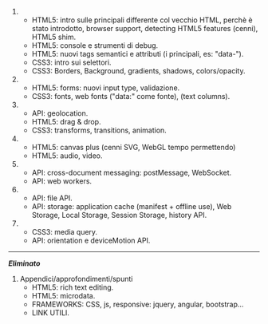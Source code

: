 1.  - HTML5: intro sulle principali differente col vecchio HTML, perchè è stato introdotto, browser support, detecting HTML5 features (cenni), HTML5 shim.
    - HTML5: console e strumenti di debug.
    - HTML5: nuovi tags semantici e attributi (i principali, es: "data-").
    - CSS3: intro sui selettori.
    - CSS3: Borders, Background, gradients, shadows, colors/opacity.


2.  - HTML5: forms: nuovi input type, validazione.
    - CSS3: fonts, web fonts ("data:" come fonte), (text columns).



3.  - API: geolocation.
    - HTML5: drag & drop.
    - CSS3: transforms, transitions, animation.


4.  - HTML5: canvas plus (cenni SVG, WebGL tempo permettendo)
    - HTML5: audio, video.



5.  - API: cross-document messaging: postMessage, WebSocket.
    - API: web workers.


6.  - API: file API.
    - API: storage: application cache (manifest + offline use), Web Storage, Local Storage, Session Storage, history API.


7.  - CSS3: media query.
    - API: orientation e deviceMotion API.

---
***Eliminato***

1.  Appendici/approfondimenti/spunti
    - HTML5: rich text editing.
    - HTML5: microdata.
    - FRAMEWORKS: CSS, js, responsive: jquery, angular, bootstrap...
    - LINK UTILI.